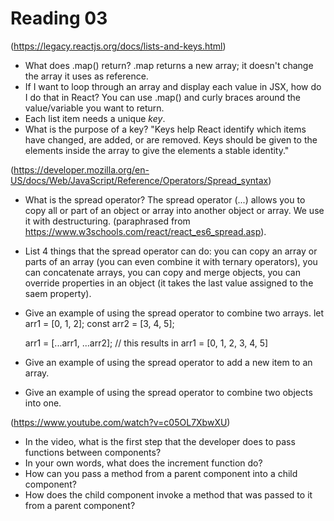 # Reading 03

(https://legacy.reactjs.org/docs/lists-and-keys.html)

- What does .map() return? .map returns a new array; it doesn't change the array it uses as reference.
- If I want to loop through an array and display each value in JSX, how do I do that in React? You can use .map() and curly braces around the value/variable you want to return.
- Each list item needs a unique _key_.
- What is the purpose of a key? "Keys help React identify which items have changed, are added, or are removed. Keys should be given to the elements inside the array to give the elements a stable identity."

(https://developer.mozilla.org/en-US/docs/Web/JavaScript/Reference/Operators/Spread_syntax)

- What is the spread operator? The spread operator (...) allows you to copy all or part of an object or array into another object or array. We use it with destructuring. (paraphrased from https://www.w3schools.com/react/react_es6_spread.asp).
- List 4 things that the spread operator can do: you can copy an array or parts of an array (you can even combine it with ternary operators), you can concatenate arrays, you can copy and merge objects, you can override properties in an object (it takes the last value assigned to the saem property).
- Give an example of using the spread operator to combine two arrays.
  let arr1 = [0, 1, 2];
  const arr2 = [3, 4, 5];

  arr1 = [...arr1, ...arr2]; // this results in arr1 = [0, 1, 2, 3, 4, 5]

- Give an example of using the spread operator to add a new item to an array.

- Give an example of using the spread operator to combine two objects into one.

(https://www.youtube.com/watch?v=c05OL7XbwXU)

- In the video, what is the first step that the developer does to pass functions between components?
- In your own words, what does the increment function do?
- How can you pass a method from a parent component into a child component?
- How does the child component invoke a method that was passed to it from a parent component?
